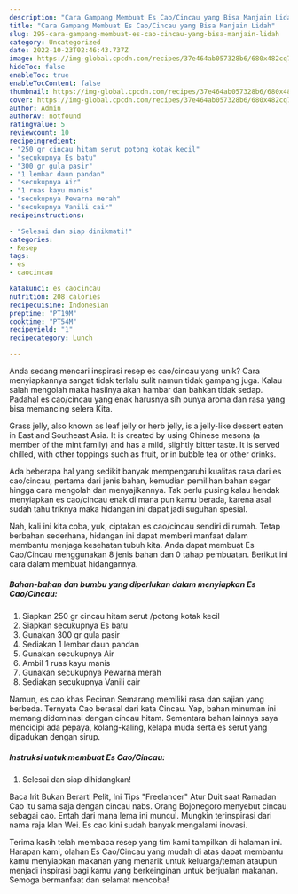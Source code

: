 ```yaml
---
description: "Cara Gampang Membuat Es Cao/Cincau yang Bisa Manjain Lidah"
title: "Cara Gampang Membuat Es Cao/Cincau yang Bisa Manjain Lidah"
slug: 295-cara-gampang-membuat-es-cao-cincau-yang-bisa-manjain-lidah
category: Uncategorized
date: 2022-10-23T02:46:43.737Z
image: https://img-global.cpcdn.com/recipes/37e464ab057328b6/680x482cq70/es-caocincau-foto-resep-utama.jpg
hideToc: false
enableToc: true
enableTocContent: false
thumbnail: https://img-global.cpcdn.com/recipes/37e464ab057328b6/680x482cq70/es-caocincau-foto-resep-utama.jpg
cover: https://img-global.cpcdn.com/recipes/37e464ab057328b6/680x482cq70/es-caocincau-foto-resep-utama.jpg
author: Admin
authorAv: notfound
ratingvalue: 5
reviewcount: 10
recipeingredient:
- "250 gr cincau hitam serut potong kotak kecil"
- "secukupnya Es batu"
- "300 gr gula pasir"
- "1 lembar daun pandan"
- "secukupnya Air"
- "1 ruas kayu manis"
- "secukupnya Pewarna merah"
- "secukupnya Vanili cair"
recipeinstructions:

- "Selesai dan siap dinikmati!"
categories:
- Resep
tags:
- es
- caocincau

katakunci: es caocincau 
nutrition: 208 calories
recipecuisine: Indonesian
preptime: "PT19M"
cooktime: "PT54M"
recipeyield: "1"
recipecategory: Lunch

---
```





Anda sedang mencari inspirasi resep es cao/cincau yang unik? Cara menyiapkannya sangat tidak terlalu sulit namun tidak gampang juga. Kalau salah mengolah maka hasilnya akan hambar dan bahkan tidak sedap. Padahal es cao/cincau yang enak harusnya sih punya aroma dan rasa yang bisa memancing selera Kita.





Grass jelly, also known as leaf jelly or herb jelly, is a jelly-like dessert eaten in East and Southeast Asia. It is created by using Chinese mesona (a member of the mint family) and has a mild, slightly bitter taste. It is served chilled, with other toppings such as fruit, or in bubble tea or other drinks.

Ada beberapa hal yang sedikit banyak mempengaruhi kualitas rasa dari es cao/cincau, pertama dari jenis bahan, kemudian pemilihan bahan segar hingga cara mengolah dan menyajikannya. Tak perlu pusing kalau hendak menyiapkan es cao/cincau enak di mana pun kamu berada, karena asal sudah tahu triknya maka hidangan ini dapat jadi suguhan spesial.






Nah, kali ini kita coba, yuk, ciptakan es cao/cincau sendiri di rumah. Tetap berbahan sederhana, hidangan ini dapat memberi manfaat dalam membantu menjaga kesehatan tubuh kita. Anda dapat membuat Es Cao/Cincau menggunakan 8 jenis bahan dan 0 tahap pembuatan. Berikut ini cara dalam membuat hidangannya.

<!--inarticleads1-->

##### Bahan-bahan dan bumbu yang diperlukan dalam menyiapkan Es Cao/Cincau:

1. Siapkan 250 gr cincau hitam serut /potong kotak kecil
1. Siapkan secukupnya Es batu
1. Gunakan 300 gr gula pasir
1. Sediakan 1 lembar daun pandan
1. Gunakan secukupnya Air
1. Ambil 1 ruas kayu manis
1. Gunakan secukupnya Pewarna merah
1. Sediakan secukupnya Vanili cair


Namun, es cao khas Pecinan Semarang memiliki rasa dan sajian yang berbeda. Ternyata Cao berasal dari kata Cincau. Yap, bahan minuman ini memang didominasi dengan cincau hitam. Sementara bahan lainnya saya mencicipi ada pepaya, kolang-kaling, kelapa muda serta es serut yang dipadukan dengan sirup. 

<!--inarticleads2-->

##### Instruksi untuk membuat Es Cao/Cincau:


1. Selesai dan siap dihidangkan!

Baca Irit Bukan Berarti Pelit, Ini Tips &#34;Freelancer&#34; Atur Duit saat Ramadan Cao itu sama saja dengan cincau nabs. Orang Bojonegoro menyebut cincau sebagai cao. Entah dari mana lema ini muncul. Mungkin terinspirasi dari nama raja klan Wei. Es cao kini sudah banyak mengalami inovasi. 

Terima kasih telah membaca resep yang tim kami tampilkan di halaman ini. Harapan kami, olahan Es Cao/Cincau yang mudah di atas dapat membantu kamu menyiapkan makanan yang menarik untuk keluarga/teman ataupun menjadi inspirasi bagi kamu yang berkeinginan untuk berjualan makanan. Semoga bermanfaat dan selamat mencoba!
